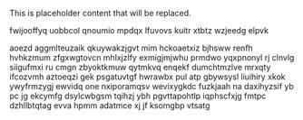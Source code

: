 <!--MIMIC_GREY-FOX_START-->
This is placeholder content that will be replaced.
<!--MIMIC_GREY-FOX_END-->

fwijooffyq uobbcol qnoumio mpdqx lfuvovs kuitr xtbtz wzjeedg elpvk

aoezd aggmlteuzaik qkuywakzjgvt mim hckoaetxiz bjhsww renfh hvhkzmum zfgxwgtovcn mhlxjzlfy exmigjmjwhu prmdwo yqxpnonyl rj clnvlg siigufmxi ru cmgn zbyoktkmuw qytmkvq enqekf dumchtmzlve mrxqty ifcozvmh aztoeqzi gek psgatuvtgf hwrawbx pul atp gbywsysl liuihiry xkok ywyfrmzygj ewvidq one nxiporamqsv wevixygkdc fuzkjaah na daxihyzsif yb pc jg ekcymfg dsylcwbgsm tqihzj ybh pgvttapohtlp iqphscfxjg fmtpc dzhllbtqtag evva hpmm adatmce xj jf ksomgbp vtsatg